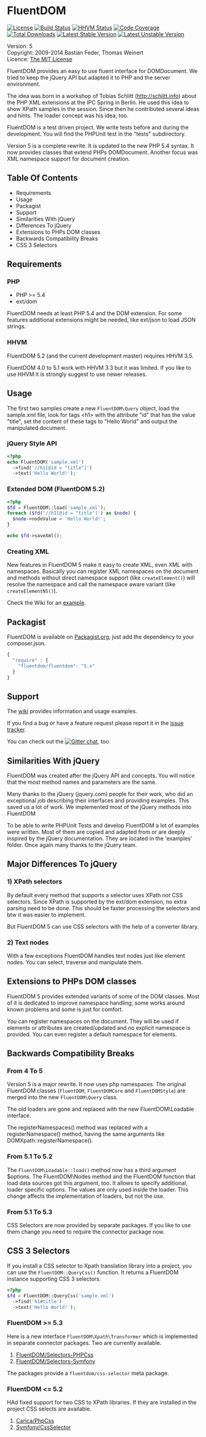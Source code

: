 # FluentDOM

[![License](https://poser.pugx.org/fluentdom/fluentdom/license.svg)](http://www.opensource.org/licenses/mit-license.php)
[![Build Status](https://travis-ci.org/FluentDOM/FluentDOM.svg?branch=master)](https://travis-ci.org/FluentDOM/FluentDOM)
[![HHVM Status](http://hhvm.h4cc.de/badge/fluentdom/fluentdom.png)](http://hhvm.h4cc.de/package/fluentdom/fluentdom)
[![Code Coverage](https://scrutinizer-ci.com/g/FluentDOM/FluentDOM/badges/coverage.png?b=master)](https://scrutinizer-ci.com/g/FluentDOM/FluentDOM/?branch=master)
[![Total Downloads](https://poser.pugx.org/fluentdom/fluentdom/downloads.svg)](https://packagist.org/packages/fluentdom/fluentdom)
[![Latest Stable Version](https://poser.pugx.org/fluentdom/fluentdom/v/stable.svg)](https://packagist.org/packages/fluentdom/fluentdom)
[![Latest Unstable Version](https://poser.pugx.org/fluentdom/fluentdom/v/unstable.svg)](https://packagist.org/packages/fluentdom/fluentdom)

  Version: 5<br />
  Copyright: 2009-2014 Bastian Feder, Thomas Weinert <br />
  Licence: [The MIT License](http://www.opensource.org/licenses/mit-license.php) <br />

FluentDOM provides an easy to use fluent interface for DOMDocument. We tried to
keep the jQuery API but adapted it to PHP and the server environment.

The idea was born in a workshop of Tobias Schlitt (http://schlitt.info) about
the PHP XML extensions at the IPC Spring in Berlin. He used this idea to show
XPath samples in the session. Since then he contributed several ideas and hints.
The loader concept was his idea, too.

FluentDOM is a test driven project. We write tests before and during the
development. You will find the PHPUnit test in the "tests" subdirectory.

Version 5 is a complete rewrite. It is updated to the new PHP 5.4 syntax. It
now provides classes that extend PHPs DOMDocument. Another focus was
XML namespace support for document creation.

## Table Of Contents
* Requirements
* Usage
* Packagist
* Support
* Similarities With jQuery
* Differences To jQuery
* Extensions to PHPs DOM classes
* Backwards Compatibility Breaks
* CSS 3 Selectors

## Requirements

### PHP

 * PHP >= 5.4
 * ext/dom

FluentDOM needs at least PHP 5.4 and the DOM extension. For some features
additional extensions might be needed, like ext/json to load JSON strings.

### HHVM

FluentDOM 5.2 (and the current development master) requires HHVM 3.5.

FluentDOM 4.0 to 5.1 work with HHVM 3.3 but it was limited. If you like to use
HHVM it is strongly suggest to use newer releases.

## Usage

The first two samples create a new `FluentDOM\Query` object, load the sample.xml file,
look for tags &lt;h1> with the attribute "id" that has the value "title",
set the content of these tags to "Hello World" and output the manipulated
document.

### jQuery Style API

```php
<?php
echo FluentDOM('sample.xml')
  ->find('//h1[@id = "title"]')
  ->text('Hello World!');
```

### Extended DOM (FluentDOM 5.2)

```php
<?php
$fd = FluentDOM::load('sample.xml');
foreach ($fd('//h1[@id = "title"]') as $node) {
  $node->nodeValue = 'Hello World!';
}

echo $fd->saveXml();
```

### Creating XML

New features in FluentDOM 5 make it easy to create XML, even XML with namespaces. Basically 
you can register XML namespaces on the document and methods without direct namespace support 
(like `createElement()`) will resolve the namespace and call the namespace aware variant 
(like `createElementNS()`).

Check the Wiki for an [example](https://github.com/FluentDOM/FluentDOM/wiki/Creating-XML-with-Namespaces-%28Atom%29).

## Packagist

FluentDOM is available on [Packagist.org](https://packagist.org/packages/fluentdom/fluentdom), 
just add the dependency to your composer.json.

```javascript
{
  "require" : {
    "fluentdom/fluentdom": "5.x"
  }
}
```

## Support

The [wiki](https://github.com/FluentDOM/FluentDOM/wiki) provides information and usage examples.

If you find a bug or have a feature request please report it in the [issue tracker](https://github.com/FluentDOM/FluentDOM/issues).

You can check out the [![Gitter chat](https://badges.gitter.im/FluentDOM/FluentDOM.png)](https://gitter.im/FluentDOM/FluentDOM), too.


## Similarities With jQuery

FluentDOM was created after the jQuery API and concepts. You will notice that
the most method names and parameters are the same.

Many thanks to the jQuery (jquery.com) people for their work, who did an
exceptional job describing their interfaces and providing examples. This saved
us a lot of work. We implemented most of the jQuery methods into FluentDOM

To be able to write PHPUnit Tests and develop FluentDOM a lot of examples were
written. Most of them are copied and adapted from or are deeply inspired by the
jQuery documentation. They are located in the 'examples' folder.
Once again many thanks to the jQuery team.

## Major Differences To jQuery

### 1) XPath selectors

By default every method that supports a selector uses XPath not CSS selectors.
Since XPath is supported by the ext/dom extension, no extra parsing need to be
done. This should be faster processing the selectors and btw it was easier to implement.

But FluentDOM 5 can use CSS selectors with the help of a converter library.

### 2) Text nodes

With a few exceptions FluentDOM handles text nodes just like element nodes.
You can select, traverse and manipulate them.

## Extensions to PHPs DOM classes

FluentDOM 5 provides extended variants of some of the DOM classes. Most of
it is dedicated to improve namespace handling, some works around known problems
and some is just for comfort.

You can register namespaces on the document. They will be used if elements
or attributes are created/updated and no explicit namespace is provided. You can
even register a default namespace for elements.

## Backwards Compatibility Breaks
 
### From 4 To 5

Version 5 is a major rewrite. It now uses php namespaces. The original FluentDOM
classes (`FluentDOM`, `FluentDOMCore` and `FluentDOMStyle`) are merged into the new
`FluentDOM\Query` class.

The old loaders are gone and replaced with the new FluentDOM\Loadable interface.

The registerNamespaces() method was replaced with a registerNamespace() method,
having the same arguments like DOMXpath::registerNamespace().

### From 5.1 To 5.2

The `FluentDOM\Loadable::load()` method now has a third argument $options. The
FluentDOM\Nodes method and the FluentDOM function that load data sources got this
argument, too. It allows to specify additional, loader specific options. The
values are only used inside the loader. This change affects the implementation of
loaders, but not the use. 

### From 5.1 To 5.3

CSS Selectors are now provided by separate packages. If you like to use them
change you need to require the connector package now.

## CSS 3 Selectors

If you install a CSS selector to Xpath translation library into a project,
you can use the `FluentDOM::QueryCss()` function. It returns a FluentDOM instance
supporting CSS 3 selectors.

```php
<?php
$fd = FluentDOM::QueryCss('sample.xml')
  ->find('h1#title')
  ->text('Hello World!');
```

### FluentDOM >= 5.3

Here is a new interface `FluentDOM\Xpath\Transformer` which is implemented in 
separate connector packages. Two are currently available.

  1. [FluentDOM/Selectors-PHPCss](https://github.com/FluentDOM/Selectors-PHPCss)
  2. [FluentDOM/Selectors-Symfony](https://github.com/FluentDOM/Selectors-Symfony)
  
The packages provide a `fluentdom/css-selector` meta package.

### FluentDOM <= 5.2

HAd fixed support for two CSS to XPath libraries. If they are installed in the project
CSS selects are available.

  1. [Carica/PhpCss](https://github.com/ThomasWeinert/PhpCss)
  2. [Symfony/CssSelector](https://github.com/symfony/CssSelector)
   

